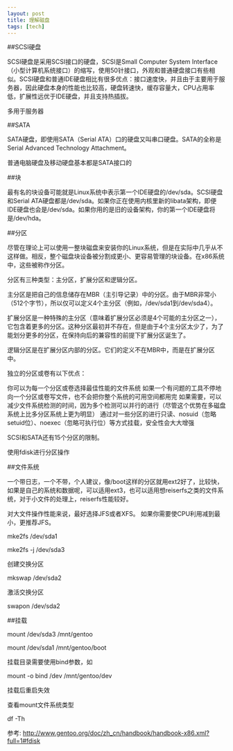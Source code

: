 ```yaml
---
layout: post
title: 理解磁盘 
tags: [tech]
---
```


##SCSI硬盘

SCSI硬盘是采用SCSI接口的硬盘，SCSI是Small Computer System Interface（小型计算机系统接口）的缩写，使用50针接口，外观和普通硬盘接口有些相似。SCSI硬盘和普通IDE硬盘相比有很多优点：接口速度快，并且由于主要用于服务器，因此硬盘本身的性能也比较高，硬盘转速快，缓存容量大，CPU占用率低，扩展性远优于IDE硬盘，并且支持热插拔。

多用于服务器

##SATA

SATA硬盘，即使用SATA（Serial ATA）口的硬盘又叫串口硬盘。SATA的全称是Serial Advanced Technology Attachment。

普通电脑硬盘及移动硬盘基本都是SATA接口的


##块

最有名的块设备可能就是Linux系统中表示第一个IDE硬盘的/dev/sda。SCSI硬盘和Serial ATA硬盘都是/dev/sda。如果你正在使用内核里新的libata架构，即便IDE硬盘也会是/dev/sda。如果你用的是旧的设备架构，你的第一个IDE硬盘将是/dev/hda。 

##分区

尽管在理论上可以使用一整块磁盘来安装你的Linux系统，但是在实际中几乎从不这样做。相反，整个磁盘块设备被分割成更小、更容易管理的块设备。在x86系统中，这些被称作分区。

分区有三种类型：主分区，扩展分区和逻辑分区。

主分区是把自己的信息储存在MBR（主引导记录）中的分区。由于MBR非常小（512个字节），所以仅可以定义4个主分区（例如，/dev/sda1到/dev/sda4）。

扩展分区是一种特殊的主分区（意味着扩展分区必须是4个可能的主分区之一），它包含着更多的分区。这种分区最初并不存在，但是由于4个主分区太少了，为了能划分更多的分区，在保持向后的兼容性的前提下扩展分区诞生了。

逻辑分区是在扩展分区内部的分区。它们的定义不在MBR中，而是在扩展分区中。 

独立的分区或卷有以下优点：

你可以为每一个分区或卷选择最佳性能的文件系统
如果一个有问题的工具不停地向一个分区或卷写文件，也不会把你整个系统的可用空间都用完
如果需要，可以减少文件系统检测的时间，因为多个检测可以并行的进行（尽管这个优势在多磁盘系统上比多分区系统上更为明显）
通过对一些分区的进行只读、nosuid（忽略setuid位）、noexec（忽略可执行位）等方式挂载，安全性会大大增强

SCSI和SATA还有15个分区的限制。 

使用fdisk进行分区操作

##文件系统

一个带日志，一个不带，个人建议，像/boot这样的分区就用ext2好了，比较快，如果是自己的系统和数据呢，可以适用ext3，也可以适用想reiserfs之类的文件系统，对于小文件的处理上，reiserfs性能较好。

对大文件操作性能来说，最好选择JFS或者XFS。 如果你需要使CPU利用减到最小，更推荐JFS。 

mke2fs /dev/sda1

mke2fs -j /dev/sda3

创建交换分区

mkswap /dev/sda2 

激活交换分区

swapon /dev/sda2

##挂载

mount /dev/sda3 /mnt/gentoo

mount /dev/sda1 /mnt/gentoo/boot

挂载目录需要使用bind参数，如

mount -o bind /dev /mnt/gentoo/dev

挂载后重启失效

查看mount文件系统类型

df -Th


参考:
<http://www.gentoo.org/doc/zh_cn/handbook/handbook-x86.xml?full=1#fdisk>
